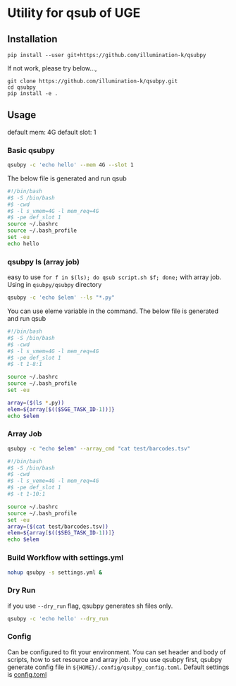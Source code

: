 # Utility for qsub of UGE

## Installation

`pip install --user git+https://github.com/illumination-k/qsubpy`

If not work, please try below..., 

```
git clone https://github.com/illumination-k/qsubpy.git
cd qsubpy
pip install -e .
```

## Usage

default mem: 4G
default slot: 1

### Basic qsubpy

```bash
qsubpy -c 'echo hello' --mem 4G --slot 1
```

The below file is generated and run qsub

```bash
#!/bin/bash
#$ -S /bin/bash
#$ -cwd
#$ -l s_vmem=4G -l mem_req=4G
#$ -pe def_slot 1
source ~/.bashrc
source ~/.bash_profile
set -eu
echo hello
```

### qsubpy ls (array job)

easy to use `for f in $(ls); do qsub script.sh $f; done;` with array job.
Using in `qsubpy/qsubpy` directory

```bash
qsubpy -c 'echo $elem' --ls "*.py"
```

You can use eleme variable in the command. The below file is generated and run qsub

```bash
#!/bin/bash
#$ -S /bin/bash
#$ -cwd
#$ -l s_vmem=4G -l mem_req=4G
#$ -pe def_slot 1
#$ -t 1-8:1

source ~/.bashrc
source ~/.bash_profile
set -eu

array=($(ls *.py))
elem=${array[$(($SGE_TASK_ID-1))]}
echo $elem
```

### Array Job

```bash
qsubpy -c "echo $elem" --array_cmd "cat test/barcodes.tsv"
```

```bash
#!/bin/bash
#$ -S /bin/bash
#$ -cwd
#$ -l s_veme=4G -l mem_req=4G
#$ -pe def_slot 1
#$ -t 1-10:1

source ~/.bashrc
source ~/.bash_profile
set -eu
array=($(cat test/barcodes.tsv))
elem=${array[$(($SEG_TASK_ID-1))]}
echo $elem
```


### Build Workflow with settings.yml

```bash
nohup qsubpy -s settings.yml &
```

### Dry Run

if you use `--dry_run` flag, qsubpy generates sh files only.

```bash
qsubpy -c 'echo hello' --dry_run
```

### Config

Can be configured to fit your environment.
You can set header and body of scripts, how to set resource and array job. If you use qsubpy first, qsubpy generate config file in `${HOME}/.config/qsubpy_config.toml`. Default settings is [config.toml](./config.toml) 